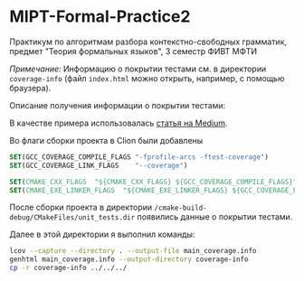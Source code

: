 # MIPT-Formal-Practice2
Практикум по алгоритмам разбора контекстно-свободных грамматик, предмет "Теория формальных языков", 3 семестр ФИВТ МФТИ

*Примечание:*
Информацию о покрытии тестами см. в директории `coverage-info` (файл `index.html` можно открыть, например, с помощью браузера).

Описание получения информации о покрытии тестами:

В качестве примера использовалась [статья на Medium](https://medium.com/@naveen.maltesh/generating-code-coverage-report-using-gnu-gcov-lcov-ee54a4de3f11).

Во флаги сборки проекта в Clion были добавлены
```cmake
SET(GCC_COVERAGE_COMPILE_FLAGS "-fprofile-arcs -ftest-coverage")
SET(GCC_COVERAGE_LINK_FLAGS    "--coverage")

SET(CMAKE_CXX_FLAGS  "${CMAKE_CXX_FLAGS} ${GCC_COVERAGE_COMPILE_FLAGS}")
SET(CMAKE_EXE_LINKER_FLAGS  "${CMAKE_EXE_LINKER_FLAGS} ${GCC_COVERAGE_LINK_FLAGS}")
```

После сборки проекта в директории `/cmake-build-debug/CMakeFiles/unit_tests.dir` появились данные о покрытии тестами.

Далее в этой директории я выполнил команды:
```bash
lcov --capture --directory . --output-file main_coverage.info
genhtml main_coverage.info --output-directory coverage-info
cp -r coverage-info ../../../
```
